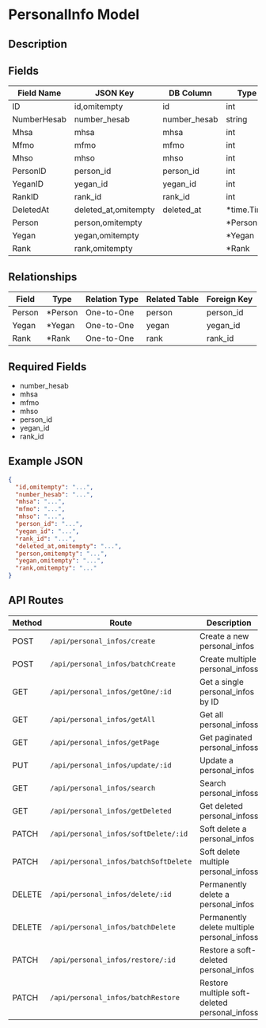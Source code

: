 # PersonalInfo Model

## Description


## Fields
| Field Name | JSON Key | DB Column | Type | Required | Validation | Description |
|------------|----------|-----------|------|----------|------------|-------------|
| ID | id,omitempty | id | int | false | omitempty,gt=0 |  |
| NumberHesab | number_hesab | number_hesab | string | true | required,min=8,max=26,unique=personal_infos,regex=enln |  |
| Mhsa | mhsa | mhsa | int | true | required,gt=0 |  |
| Mfmo | mfmo | mfmo | int | true | required,gt=0 |  |
| Mhso | mhso | mhso | int | true | required,gt=0 |  |
| PersonID | person_id | person_id | int | true | required,gt=0,exists=person.id,unique=personal_infos |  |
| YeganID | yegan_id | yegan_id | int | true | required,gt=0,exists=yegan.id |  |
| RankID | rank_id | rank_id | int | true | required,gt=0,exists=rank.id |  |
| DeletedAt | deleted_at,omitempty | deleted_at | *time.Time | false | omitempty,pasttime |  |
| Person | person,omitempty |  | *Person | false |  |  |
| Yegan | yegan,omitempty |  | *Yegan | false |  |  |
| Rank | rank,omitempty |  | *Rank | false |  |  |


## Relationships
| Field | Type | Relation Type | Related Table | Foreign Key |
|-------|------|---------------|---------------|-------------|
| Person | *Person | One-to-One | person | person_id |
| Yegan | *Yegan | One-to-One | yegan | yegan_id |
| Rank | *Rank | One-to-One | rank | rank_id |


## Required Fields
- number_hesab
- mhsa
- mfmo
- mhso
- person_id
- yegan_id
- rank_id

## Example JSON
```json
{
  "id,omitempty": "...",
  "number_hesab": "...",
  "mhsa": "...",
  "mfmo": "...",
  "mhso": "...",
  "person_id": "...",
  "yegan_id": "...",
  "rank_id": "...",
  "deleted_at,omitempty": "...",
  "person,omitempty": "...",
  "yegan,omitempty": "...",
  "rank,omitempty": "..."
}
```

## API Routes
| Method | Route | Description |
|--------|-------|-------------|
| POST | `/api/personal_infos/create` | Create a new personal_infos |
| POST | `/api/personal_infos/batchCreate` | Create multiple personal_infoss |
| GET | `/api/personal_infos/getOne/:id` | Get a single personal_infos by ID |
| GET | `/api/personal_infos/getAll` | Get all personal_infoss |
| GET | `/api/personal_infos/getPage` | Get paginated personal_infoss |
| PUT | `/api/personal_infos/update/:id` | Update a personal_infos |
| GET | `/api/personal_infos/search` | Search personal_infoss |
| GET | `/api/personal_infos/getDeleted` | Get deleted personal_infoss |
| PATCH | `/api/personal_infos/softDelete/:id` | Soft delete a personal_infos |
| PATCH | `/api/personal_infos/batchSoftDelete` | Soft delete multiple personal_infoss |
| DELETE | `/api/personal_infos/delete/:id` | Permanently delete a personal_infos |
| DELETE | `/api/personal_infos/batchDelete` | Permanently delete multiple personal_infoss |
| PATCH | `/api/personal_infos/restore/:id` | Restore a soft-deleted personal_infos |
| PATCH | `/api/personal_infos/batchRestore` | Restore multiple soft-deleted personal_infoss |

